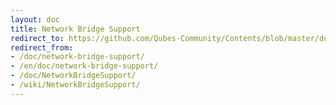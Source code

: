 ```yaml
---
layout: doc
title: Network Bridge Support
redirect_to: https://github.com/Qubes-Community/Contents/blob/master/docs/configuration/network-bridge-support.md
redirect_from:
- /doc/network-bridge-support/
- /en/doc/network-bridge-support/
- /doc/NetworkBridgeSupport/
- /wiki/NetworkBridgeSupport/
---
```


